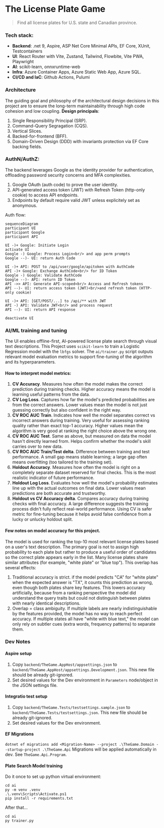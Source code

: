 # The License Plate Game

> Find all license plates for U.S. state and Canadian province.

### Tech stack:
* __Backend__: .net 9, Aspire, ASP Net Core Minimal APIs, EF Core, XUnit, Testcontainers
* __UI__: React Router with Vite, Zustand, Tailwind, Flowbite, Vite PWA, Playwright
* __AI__: scikit-learn, onnxruntime-web
* __Infra__: Azure Container Apps, Azure Static Web App, Azure SQL.
* __CI/CD and IaC__: Github Actions, Pulumi

### Architecture
The guiding goal and philosophy of the architectural design decisions in this project are to ensure the long-term maintainability through high code cohesion and low coupling.
__Design principals__:
1. Single Responsibility Principal (SRP).
1. Command-Query Segragation (CQS).
1. Vertical Slices.
1. Backed-for-frontend (BFF).
1. Domain-Driven Design (DDD) with invariants protection via EF Core backing fields.

### AuthN/AuthZ:
The backend leverages Google as the identity provider for authentication, offloading password security concerns and MFA complexities.
1. Google OAuth (auth code) to prove the user identity.
1. API-generated access token (JWT) with Refresh Token (http-only cookie) to access API endpoints.
1. Endpoints by default require valid JWT unless explicitely set as anonymous.

Auth flow:
```mermaid
sequenceDiagram
participant UI
participant Google
participant API

UI -)+ Google: Initiate Login
activate UI
Google -) Google: Process Login<br/> and app perm prompts
Google --)- UI: return Auth Code

UI -)+ API: POST to /api/user/google/apitoken with AuthCode
API -)+ Google: Exchange AuthCode<br/> for ID Token
Google -) Google: Validate AuthCode
Google --)- API: return ID Token
API ->> API: Generate API-scoped<br/> Access and Refresh tokens
API --)- UI: return access token (JWT)<br/>and refresh token (HTTP-only cookie)

UI -)+ API: [GET/POST/...] to /api/** with JWT
API -) API: Validate JWT<br/> and process request
API --)- UI: return API response

deactivate UI

```

### AI/ML training and tuning
The UI enables offline-first, AI-powered license plate search through visual text descriptions. This Project uses `scikit-learn` to train a Logistic Regression model with the `lbfgs` solver. The `ai/trainer.py` script outputs relevant model evaluation metrics to support fine-tuning of the algorithm and its hyperparameters.

#### How to interpret model metrics:
1. __CV Accuracy__. Measures how often the model makes the correct prediction during training checks. Higher accuracy means the model is learning useful patterns from the data.
1. __CV Log Loss__. Captures how far the model's predicted probabilities are from the correct answers.
Lower values mean the model is not just guessing correctly but also confident in the right way.
1. __CV ROC AUC Train__. Indicates how well the model separates correct vs incorrect answers during training. Very useful for assessing ranking quality rather than exact top-1 accuracy.
Higher values mean the algorithm is very good at ranking the right choice above the wrong one.
1. __CV ROC AUC Test__. Same as above, but measured on data the model hasn't directly learned from.
Helps confirm whether the model's skill carries over to new data.
1. __CV ROC AUC Train/Test delta__. Difference between training and test performance.
A small gap means stable learning; a large gap often means overfitting (too tailored to the training set).
1. __Holdout Accuracy__. Measures how often the model is right on a completely separate dataset reserved for final checks.
This is the most realistic indicator of future performance.
1. __Holdout Log Loss__. Evaluates how well the model's probability estimates line up with the actual outcomes on final data.
Lower values mean predictions are both accurate and trustworthy.
1. __Holdout vs CV Accuracy delta__.
Compares accuracy during training checks with final accuracy.
A large difference suggests the training process didn't fully reflect real-world performance.
Using CV is safer metric for fine-tuning because it helps avoid false confidence from a lucky or unlucky holdout split.
#### Few notes on model accuracy for this project.
The model is used for ranking the top-10 most relevant license plates based on a user's text description. The primary goal is not to assign high probability to each plate but rather to produce a useful order of candidates so the correct plate appears early in the list.
Many license plates share similar attributes (for example, "white plate" or "blue top"). This overlap has several effects:
1. Traditional accuracy is strict. if the model predicts "CA" for "white plate" when the expected answer is "TX", it counts this prediction as wrong, even though both plates share key features. This lowers accuracy artificially, because from a ranking perspective the model did understand the query traits but could not distinguish between plates with nearly identical descriptions.
1. Overlap = class ambiguity. If multiple labels are nearly indistinguishable by the features provided, the model has no way to reach perfect accuracy. If multiple states all have "white with blue text," the model can only rely on subtler cues (extra words, frequency patterns) to separate them.

### Dev Notes
#### Aspire setup
1. Copy `backend/TheGame.AppHost/appsettings.json` to `backend/TheGame.AppHost/appsettings.Development.json`. This new file should be already git-ignored.
1. Set desired values for the Dev environment in `Parameters` node/object in the JSON settings file.
#### Integratio test setup
1. Copy `backend/TheGame.Tests/testsettings.sample.json` to `backend/TheGame.Tests/testsettings.json`. This new file should be already git-ignored.
1. Set desired values for the Dev environment.
#### EF Migrations
`dotnet ef migrations add <Migration-Name> --project .\TheGame.Domain --startup-project .\TheGame.Api`
Migrations will be applied automatically in dev. See `TheGame.Api.Program`.
#### Plate Search Model training
Do it once to set up python virtual environment:
```
cd ai
py -m venv .venv
.\.venv\Scripts\Activate.ps1
pip install -r requirements.txt
```
After that...
```
cd ai
py trainer.py
```